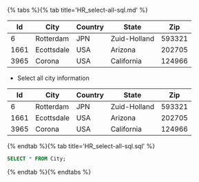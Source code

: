 {% tabs %}{% tab title='HR_select-all-sql.md' %}

| Id   | City       | Country | State        | Zip    |
| ---- | ---------- | ------- | ------------ | ------ |
| 6    | Rotterdam  | JPN     | Zuid-Holland | 593321 |
| 1661 | Ecottsdale | USA     | Arizona      | 202705 |
| 3965 | Corona     | USA     | California   | 124966 |

* Select all city information

| Id   | City       | Country | State        | Zip    |
| ---- | ---------- | ------- | ------------ | ------ |
| 6    | Rotterdam  | JPN     | Zuid-Holland | 593321 |
| 1661 | Ecottsdale | USA     | Arizona      | 202705 |
| 3965 | Corona     | USA     | California   | 124966 |

{% endtab %}{% tab title='HR_select-all-sql.sql' %}

```sql
SELECT * FROM City;
```

{% endtab %}{% endtabs %}
